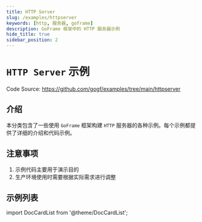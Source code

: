 ```yaml
---
title: HTTP Server
slug: /examples/httpserver
keywords: [http, 服务器, goframe]
description: GoFrame 框架中的 HTTP 服务器示例
hide_title: true
sidebar_position: 2
---
```


# `HTTP Server` 示例

Code Source: https://github.com/gogf/examples/tree/main/httpserver


## 介绍

本分类包含了一些使用 `GoFrame` 框架构建 `HTTP` 服务器的各种示例。每个示例都提供了详细的介绍和代码示例。

## 注意事项

1. 示例代码主要用于演示目的
2. 生产环境使用时需要根据实际需求进行调整

## 示例列表

import DocCardList from '@theme/DocCardList';

<DocCardList />
